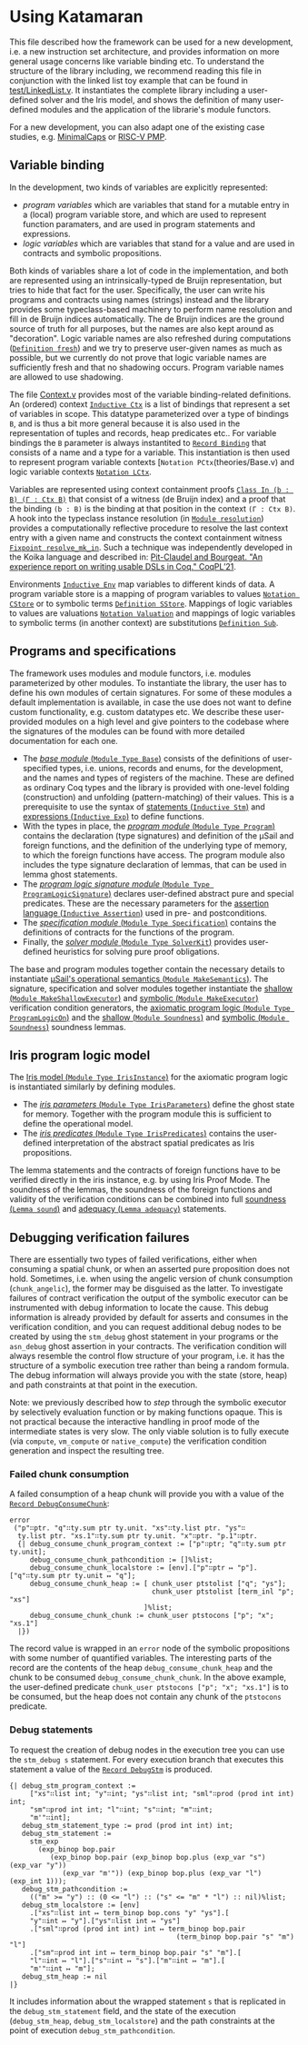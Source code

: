 # Using Katamaran

This file described how the framework can be used for a new development, i.e. a new instruction set architecture, and provides information on more general usage concerns like variable binding etc.
To understand the structure of the library including, we recommend reading this file in conjunction with the linked list toy example that can be found in [test/LinkedList.v](test/LinkedList.v).
It instantiates the complete library including a user-defined solver and the Iris model, and shows the definition of many user-defined modules and the application of the librarie's module functors.

For a new development, you can also adapt one of the existing case studies, e.g. [MinimalCaps](https://github.com/katamaran-project/katamaran/tree/main/case_study/MinimalCaps) or [RISC-V PMP](https://github.com/katamaran-project/katamaran/tree/main/case_study/RiscvPmp).

## Variable binding
In the development, two kinds of variables are explicitly represented:
- *program variables* which are variables that stand for a mutable entry in a (local) program variable store, and which are used to represent function paramaters, and are used in program statements and expressions.
- *logic variables* which are variables that stand for a value and are used in contracts and symbolic propositions.

Both kinds of variables share a lot of code in the implementation, and both are represented using an intrinsically-typed de Bruijn representation, but tries to hide that fact for the user. Specifically, the user can write his programs and contracts using names (strings) instead and the library provides some typeclass-based machinery to perform name resolution and fill in de Bruijn indices automatically.
The de Bruijn indices are the ground source of truth for all purposes, but the names are also kept around as "decoration".
Logic variable names are also refreshed during computations ([`Definition fresh`](theories/Context.v)) and we try to preserve user-given names as much as possible, but we currently do not prove that logic variable names are sufficiently fresh and that no shadowing occurs.
Program variable names are allowed to use shadowing.

The file [Context.v](theories/Context.v) provides most of the variable binding-related definitions.
An (ordered) context [`Inductive Ctx`](theories/Context.v) is a list of bindings that represent a set of variables in scope.
This datatype parameterized over a type of bindings `B`, and is thus a bit more general because it is also used in the representation of tuples and records, heap predicates etc..
For variable bindings the `B` parameter is always instantited to [`Record Binding`](theories/Context.v) that consists of a name and a type for a variable. 
This instantiation is then used to represent program variable contexts [`Notation PCtx`(theories/Base.v) and logic variable contexts [`Notation LCtx`](theories/Base.v).

Variables are represented using context containment proofs [`Class In (b : B) (Γ : Ctx B)`](theories/Context.v) that consist of a witness (de Bruijn index) and a proof that the binding `(b : B)` is the binding at that position in the context `(Γ : Ctx B)`.
A hook into the typeclass instance resolution (in [`Module resolution`](theories/Context.v)) provides a computationally reflective procedure to resolve the last context entry with a given name and constructs the context containment witness [`Fixpoint resolve_mk_in`](theories/Context.v).
Such a technique was independently developed in the Koika language and described in: [Pit-Claudel and Bourgeat. "An experience report on writing usable DSLs in Coq." CoqPL’21](https://people.csail.mit.edu/bthom/coqpl21.pdf).

Environments [`Inductive Env`](theories/Environment.v) map variables to different kinds of data.
A program variable store is a mapping of program variables to values [`Notation CStore`](theories/Base.v) or to symbolic terms [`Definition SStore`](theories/Syntax/Terms.v).
Mappings of logic variables to values are valuations [`Notation Valuation`](theories/Base.v) and mappings of logic variables to symbolic terms (in another context) are substitutions [`Definition Sub`](theories/Syntax/Terms.v).

## Programs and specifications
The framework uses modules and module functors, i.e. modules parameterized by other modules.
To instantiate the library, the user has to define his own modules of certain signatures.
For some of these modules a default implementation is available, in case the use does not want to define custom functionality, e.g. custom datatypes etc.
We describe these user-provided modules on a high level and give pointers to the codebase where the signatures of the modules can be found with more detailed documentation for each one.

- The [*base module* (`Module Type Base`)](theories/Base.v) consists of the definitions of user-specified types, i.e. unions, records and enums, for the development, and the names and types of registers of the machine.
  These are defined as ordinary Coq types and the library is provided with one-level folding (construction) and unfolding (pattern-matching) of their values.
  This is a prerequisite to use the syntax of [statements (`Inductive Stm`)](theories/Syntax/Statements.v) and [expressions (`Inductive Exp`)](theories/Syntax/Expressions.v) to define functions.
- With the types in place, the [*program module* (`Module Type Program`)](theories/Program.v) contains the declaration (type signatures) and definition of the μSail and foreign functions, and the definition of the underlying type of memory, to which the foreign functions have access.
  The program module also includes the type signature declaration of lemmas, that can be used in lemma ghost statements.
- The [*program logic signature module* (`Module Type ProgramLogicSignature`)](theories/Specification.v) declares user-defined abstract pure and special predicates.
  These are the necessary parameters for the [assertion language (`Inductive Assertion`)](theories/Syntax/Assertions.v) used in pre- and postconditions.
- The [*specification module* (`Module Type Specification`)](theories/Specification.v) contains the definitions of contracts for the functions of the program.
- Finally, the [*solver module* (`Module Type SolverKit`)](theories/Specification.v) provides user-defined heuristics for solving pure proof obligations.

The base and program modules together contain the necessary details to instantiate [μSail's operational semantics (`Module MakeSemantics`)](theories/Semantics.v).
The signature, specification and solver modules together instantiate the [shallow (`Module MakeShallowExecutor`)](theories/Shallow/Executor.v) and [symbolic (`Module MakeExecutor`)](theories/Symbolic/Executor.v) verification condition generators, the [axiomatic program logic (`Module Type ProgramLogicOn`)](theories/Sep/Hoare.v) and the [shallow (`Module Soundness`)](theories/Shallow/Soundness.v) and [symbolic (`Module Soundness`)](theories/Symbolic/Soundness.v) soundness lemmas.


## Iris program logic model

The [Iris model (`Module Type IrisInstance`)]((theories/Iris/Model.v)) for the axiomatic program logic is instantiated similarly by defining modules.

- The [*iris parameters* (`Module Type IrisParameters`)](theories/Iris/Model.v) define the ghost state for memory.
  Together with the program module this is sufficient to define the operational model.
- The [*iris predicates* (`Module Type IrisPredicates`)](theories/Iris/Model.v) contains the user-defined interpretation of the abstract spatial predicates as Iris propositions.

The lemma statements and the contracts of foreign functions have to be verified directly in the iris instance, e.g. by using Iris Proof Mode.
The soundness of the lemmas, the soundness of the foreign functions and validity of the verification conditions can be combined into full [soundness (`Lemma sound`)](theories/Iris/Model.v) and [adequacy (`Lemma adequacy`)](theories/Iris/Model.v) statements.


## Debugging verification failures

There are essentially two types of failed verifications, either when consuming a spatial chunk, or when an asserted pure proposition does not hold.
Sometimes, i.e. when using the angelic version of chunk consumption (`chunk_angelic`), the former may be disguised as the latter.
To investigate failures of contract verification the output of the symbolic executor can be instrumented with debug information to locate the cause. 
This debug information is already provided by default for asserts and consumes in the verification condition, and you can request additional debug nodes to be created by using the `stm_debug` ghost statement in your programs or the `asn_debug` ghost assertion in your contracts.
The verification condition will always resemble the control flow structure of your program, i.e. it has the structure of a symbolic execution tree rather than being a random formula.
The debug information will always provide you with the state (store, heap) and path constraints at that point in the execution.

Note: we previously described how to *step* through the symbolic executor by selectively evaluation function or by making functions opaque.
This is not practical because the interactive handling in proof mode of the intermediate states is very slow.
The only viable solution is to fully execute (via `compute`, `vm_compute` or `native_compute`) the verification condition generation and inspect the resulting tree.

### Failed chunk consumption

A failed consumption of a heap chunk will provide you with a value of the
[`Record DebugConsumeChunk`](theories/Symbolic/Executor.v):

```
error
 ("p"∷ptr. "q"∷ty.sum ptr ty.unit. "xs"∷ty.list ptr. "ys"∷
  ty.list ptr. "xs.1"∷ty.sum ptr ty.unit. "x"∷ptr. "p.1"∷ptr.
  {| debug_consume_chunk_program_context := ["p"∷ptr; "q"∷ty.sum ptr ty.unit];
     debug_consume_chunk_pathcondition := []%list;
     debug_consume_chunk_localstore := [env].["p"∷ptr ↦ "p"].["q"∷ty.sum ptr ty.unit ↦ "q"];
     debug_consume_chunk_heap := [ chunk_user ptstolist ["q"; "ys"];
                                   chunk_user ptstolist [term_inl "p"; "xs"]
                                 ]%list;
     debug_consume_chunk_chunk := chunk_user ptstocons ["p"; "x"; "xs.1"]
  |})
```

The record value is wrapped in an `error` node of the symbolic propositions with
some number of quantified variables. The interesting parts of the record are the
contents of the heap `debug_consume_chunk_heap` and the chunk to be consumed
`debug_consume_chunk_chunk`. In the above example, the user-defined predicate
`chunk_user ptstocons ["p"; "x"; "xs.1"]` is to be consumed, but the heap does
not contain any chunk of the `ptstocons` predicate.

### Debug statements

To request the creation of debug nodes in the execution tree you can use the
`stm_debug s` statement. For every execution branch that executes this statement
a value of the [`Record DebugStm`](theories/Symbolic/Executor.v) is produced.

```
{| debug_stm_program_context :=
     ["xs"∷list int; "y"∷int; "ys"∷list int; "sml"∷prod (prod int int) int;
     "sm"∷prod int int; "l"∷int; "s"∷int; "m"∷int;
     "m'"∷int];
   debug_stm_statement_type := prod (prod int int) int;
   debug_stm_statement :=
     stm_exp
       (exp_binop bop.pair
          (exp_binop bop.pair (exp_binop bop.plus (exp_var "s") (exp_var "y"))
             (exp_var "m'")) (exp_binop bop.plus (exp_var "l") (exp_int 1)));
   debug_stm_pathcondition :=
     (("m" >= "y") :: (0 <= "l") :: ("s" <= "m" * "l") :: nil)%list;
   debug_stm_localstore := [env]
     .["xs"∷list int ↦ term_binop bop.cons "y" "ys"].[
     "y"∷int ↦ "y"].["ys"∷list int ↦ "ys"]
     .["sml"∷prod (prod int int) int ↦ term_binop bop.pair
                                         (term_binop bop.pair "s" "m") "l"]
     .["sm"∷prod int int ↦ term_binop bop.pair "s" "m"].[
     "l"∷int ↦ "l"].["s"∷int ↦ "s"].["m"∷int ↦ "m"].[
     "m'"∷int ↦ "m"];
   debug_stm_heap := nil
|}
```

It includes information about the wrapped statement `s` that is replicated in
the `debug_stm_statement` field, and the state of the execution
(`debug_stm_heap`, `debug_stm_localstore`) and the path constraints at the point
of execution `debug_stm_pathcondition`.
